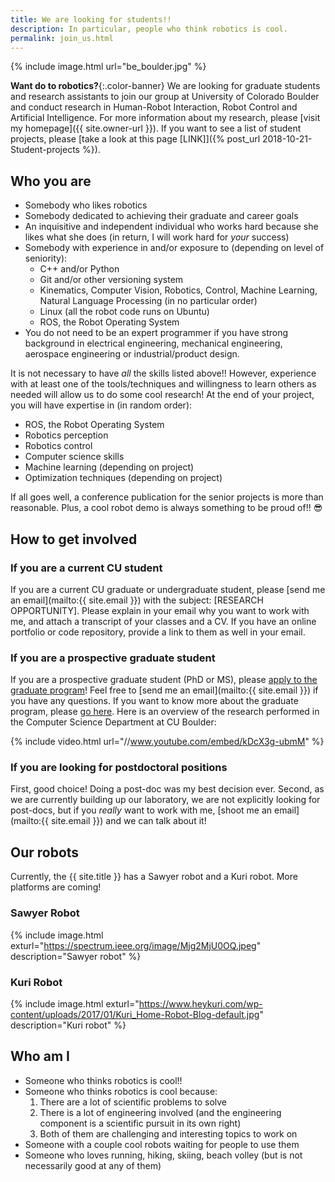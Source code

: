 ```yaml
---
title: We are looking for students!!
description: In particular, people who think robotics is cool.
permalink: join_us.html
---
```


{% include image.html url="be_boulder.jpg" %}

**Want do to robotics?**{:.color-banner}
We are looking for graduate students and research assistants to join our group at University of Colorado Boulder and conduct research in Human-Robot Interaction, Robot Control and Artificial Intelligence. For more information about my research, please [visit my homepage]({{ site.owner-url }}). If you want to see a list of student projects, please [take a look at this page [LINK]]({% post_url 2018-10-21-Student-projects %}).

## Who you are

 * Somebody who likes robotics
 * Somebody dedicated to achieving their graduate and career goals
 * An inquisitive and independent individual who works hard because she likes what she does (in return, I will work hard for _your_ success)
 * Somebody with experience in and/or exposure to (depending on level of seniority):
   * C++ and/or Python
   * Git and/or other versioning system
   * Kinematics, Computer Vision, Robotics, Control, Machine Learning, Natural Language Processing (in no particular order)
   * Linux (all the robot code runs on Ubuntu)
   * ROS, the Robot Operating System
 * You do not need to be an expert programmer if you have strong background in electrical engineering, mechanical engineering, aerospace engineering or industrial/product design.

It is not necessary to have _all_ the skills listed above!! However, experience with at least one of the tools/techniques and willingness to learn others as needed will allow us to do some cool research!
At the end of your project, you will have expertise in (in random order):

 * ROS, the Robot Operating System
 * Robotics perception
 * Robotics control
 * Computer science skills
 * Machine learning (depending on project)
 * Optimization techniques (depending on project)

If all goes well, a conference publication for the senior projects is more than reasonable. Plus, a cool robot demo is always something to be proud of!! :sunglasses:

## How to get involved

### If you are a current CU student

If you are a current CU graduate or undergraduate student, please [send me an email](mailto:{{ site.email }}) with the subject: [RESEARCH OPPORTUNITY]. Please explain in your email why you want to work with me, and attach a transcript of your classes and a CV. If you have an online portfolio or code repository, provide a link to them as well in your email.

### If you are a prospective graduate student

If you are a prospective graduate student (PhD or MS), please [apply to the graduate program](https://www.colorado.edu/cs/apply/graduate-admissions)! Feel free to [send me an email](mailto:{{ site.email }}) if you have any questions.
If you want to know more about the graduate program, please [go here](https://www.colorado.edu/cs/apply/graduate-admissions). Here is an overview of the research performed in the Computer Science Department at CU Boulder:

{% include video.html url="//www.youtube.com/embed/kDcX3g-ubmM" %}

### If you are looking for postdoctoral positions

First, good choice! Doing a post-doc was my best decision ever.
Second, as we are currently building up our laboratory, we are not explicitly looking for post-docs, but if you _really_ want to work with me, [shoot me an email](mailto:{{ site.email }}) and we can talk about it!

## Our robots

Currently, the {{ site.title }} has a Sawyer robot and a Kuri robot. More platforms are coming!

### Sawyer Robot

{% include image.html exturl="https://spectrum.ieee.org/image/Mjg2MjU0OQ.jpeg" description="Sawyer robot" %}

### Kuri Robot

{% include image.html exturl="https://www.heykuri.com/wp-content/uploads/2017/01/Kuri_Home-Robot-Blog-default.jpg" description="Kuri robot" %}

## Who am I

 * Someone who thinks robotics is cool!!
 * Someone who thinks robotics is cool because:
   1. There are a lot of scientific problems to solve
   2. There is a lot of engineering involved (and the engineering component is a scientific pursuit in its own right)
   3. Both of them are challenging and interesting topics to work on
 * Someone with a couple cool robots waiting for people to use them
 * Someone who loves running, hiking, skiing, beach volley (but is not necessarily good at any of them)




